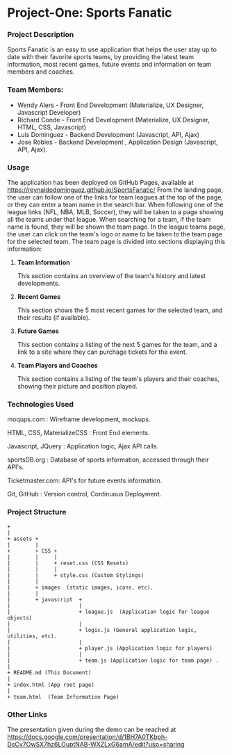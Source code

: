 # Project-One: Sports Fanatic

### Project Description
Sports Fanatic is an easy to use application that helps the user stay up to date with their favorite sports teams, by providing the latest team information, most recent games, future events and information on team members and coaches.

### Team Members: 
 * Wendy Alers - Front End Development (Materialize, UX Designer, Javascript Developer)
 * Richard Conde - Front End Development (Materialize, UX Designer, HTML, CSS, Javascript)
 * Luis Dominguez - Backend Development (Javascript, API, Ajax)
 * Jose Robles - Backend Development , Application Design (Javascript, API, Ajax).
 
 ### Usage
 The application has been deployed on GitHub Pages, available at https://reynaldodominguez.github.io/SportsFanatic/
 From the landing page, the user can follow one of the links for team leagues at the top of the page, or they can enter a team name in the search bar.  When following one of the league links (NFL, NBA, MLB, Soccer), they will be taken to a page showing all the teams under that league.  When searching for a team, if the team name is found, they will be shown the team page. 
 In the league teams page, the user can click on the team's logo or name to be taken to the team page for the selected team. 
 The team page is divided into sections displaying this information:
 
 1. **Team Information**
 
      This section contains an overview of the team's history and latest developments.
 
 2. **Recent Games**
 
      This section shows the 5 most recent games for the selected team, and their results (if available). 
 
 3. **Future Games**
 
      This section contains a listing of the next 5 games for the team, and a link to a site where they can purchage tickets for the event.
 
 4. **Team Players and Coaches**
 
      This section contains a listing of the team's players and their coaches, showing their picture and position played. 

### Technologies Used
moqups.com : Wireframe development, mockups. 

HTML, CSS, MaterializeCSS : Front End elements.

Javascript, JQuery : Application logic, Ajax API calls.

sportsDB.org : Database of sports information, accessed through their API's.

Ticketmaster.com: API's for future events information. 

Git, GitHub : Version control, Continuous Deployment.


### Project Structure
 
```
+
|
+ assets + 
|        |
+        + CSS +
|        |     |
|        |     + reset.css (CSS Resets)
|        |     |
|        |     + style.css (Custom Stylings)
|        |     
|        + images  (static images, icons, etc).
|        |
|        + javascript  +
|                      |
|                      + league.js  (Application logic for league objects)
|                      |
|                      + logic.js (General application logic, utilities, etc).
|                      |
|                      + player.js (Application logic for players)
|                      |
|                      + team.js (Application logic for team page) . 
|
+ README.md (This Document)
|
+ index.html (App root page)
|
+ team.html  (Team Information Page)
```

### Other Links
The presentation given during the demo can be reached at https://docs.google.com/presentation/d/1BH7A0TKbph-DsCv7OwSX7hz6LOuptNAB-WXZLxG6amA/edit?usp=sharing
